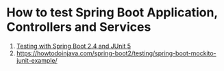 # How to test Spring Boot Application, Controllers and Services

1. [Testing with Spring Boot 2.4 and JUnit 5](https://howtodoinjava.com/spring-boot2/testing/spring-boot-2-junit-5/)
2. https://howtodoinjava.com/spring-boot2/testing/spring-boot-mockito-junit-example/

 
